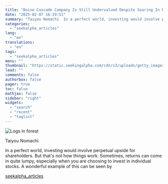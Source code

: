 ```yaml
---
title: "Boise Cascade Company Is Still Undervalued Despite Soaring In Recent Years"
date: "2025-02-07 16:19:51"
summary: "Taiyou Nomachi  In a perfect world, investing would involve perpetual upside for shareholders. But that's not how things work. Sometimes, returns can come in quite lumpy, especially when you are choosing to invest in individual stocks. A wonderful example of this can be seen by"
categories:
  - "seekalpha_articles"
lang:
  - "en"
translations:
  - "en"
tags:
  - "seekalpha_articles"
menu: ""
thumbnail: "https://static.seekingalpha.com/cdn/s3/uploads/getty_images/1077163546/image_1077163546.jpg"
lead: ""
comments: false
authorbox: false
pager: true
toc: false
mathjax: false
sidebar: "right"
widgets:
  - "search"
  - "recent"
  - "taglist"
---
```


![Logs in forest](https://static.seekingalpha.com/cdn/s3/uploads/getty_images/1077163546/image_1077163546.jpg?io=getty-c-w750) 



Taiyou Nomachi





In a perfect world, investing would involve perpetual upside for shareholders. But that's not how things work. Sometimes, returns can come in quite lumpy, especially when you are choosing to invest in individual stocks. A wonderful example of this can be seen by

[seekalpha_articles](https://seekingalpha.com/article/4756029-boise-cascade-company-is-still-undervalued-despite-soaring-in-recent-years)
